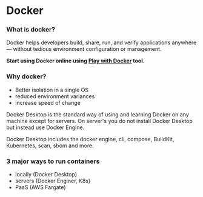 # Docker

### What is docker?

Docker helps developers build, share, run, and verify applications anywhere — without tedious environment configuration or management.

**Start using Docker online using [Play with Docker](https://labs.play-with-docker.com/) tool.**

### Why docker?

- Better isolation in a single OS
- reduced environment variances
- increase speed of change

Docker Desktop is the standard way of using and learning Docker on any machine except for servers. On server's you do not install Docker Desktop but instead use Docker Engine.

Docker Desktop includes the docker engine, cli, compose, BuildKit, Kubernetes, scan, sbom and more.

### 3 major ways to run containers

- locally (Docker Desktop)
- servers (Docker Enginer, K8s)
- PaaS (AWS Fargate)


